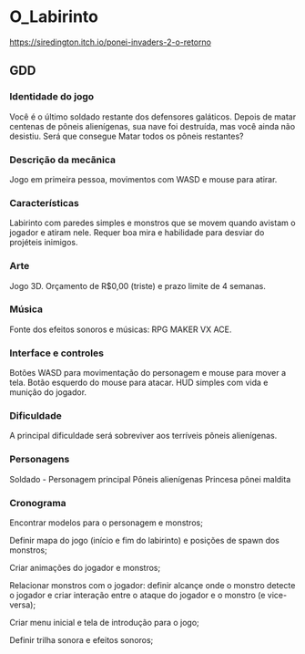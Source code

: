 # O_Labirinto

https://siredington.itch.io/ponei-invaders-2-o-retorno

## GDD

### Identidade do jogo
Você é o último soldado restante dos defensores galáticos. Depois de matar centenas de pôneis alienígenas, sua nave foi destruída, mas você ainda não desistiu. Será que consegue Matar todos os pôneis restantes?

### Descrição da mecãnica
Jogo em primeira pessoa, movimentos com WASD e mouse para atirar.

### Características
Labirinto com paredes simples e monstros que se movem quando avistam o jogador e atiram nele. Requer boa mira e habilidade para desviar do projéteis inimigos.

### Arte
Jogo 3D. Orçamento de R$0,00 (triste) e prazo limite de 4 semanas.

### Música
Fonte dos efeitos sonoros e músicas: RPG MAKER VX ACE.

### Interface e controles
Botões WASD para movimentação do personagem e mouse para mover a tela. Botão esquerdo do mouse para atacar. HUD simples com vida e munição do jogador.

### Dificuldade
A principal dificuldade será sobreviver aos terríveis pôneis alienígenas.


### Personagens
Soldado - Personagem principal
Pôneis alienígenas
Princesa pônei maldita

### Cronograma
Encontrar modelos para o personagem e monstros;

Definir mapa do jogo (início e fim do labirinto) e posições de spawn dos monstros;

Criar animações do jogador e monstros;

Relacionar monstros com o jogador:
definir alcançe onde o monstro detecte o jogador e
criar interação entre o ataque do jogador e o monstro (e vice-versa);

Criar menu inicial e tela de introdução para o jogo;

Definir trilha sonora e efeitos sonoros;
